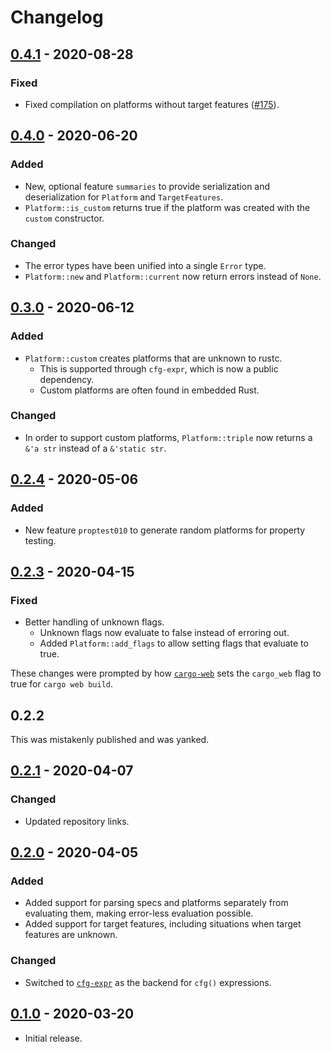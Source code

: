 # Changelog

## [0.4.1] - 2020-08-28

### Fixed

- Fixed compilation on platforms without target features ([#175](https://github.com/facebookincubator/cargo-guppy/issues/175)).

## [0.4.0] - 2020-06-20

### Added

- New, optional feature `summaries` to provide serialization and deserialization
  for `Platform` and `TargetFeatures`.
- `Platform::is_custom` returns true if the platform was created with the `custom`
  constructor.
  
### Changed

- The error types have been unified into a single `Error` type.
- `Platform::new` and `Platform::current` now return errors instead of `None`.

## [0.3.0] - 2020-06-12

### Added

- `Platform::custom` creates platforms that are unknown to rustc.
  - This is supported through `cfg-expr`, which is now a public dependency.
  - Custom platforms are often found in embedded Rust.

### Changed

- In order to support custom platforms, `Platform::triple` now returns a `&'a str`
  instead of a `&'static str`.

## [0.2.4] - 2020-05-06

### Added
- New feature `proptest010` to generate random platforms for property testing.

## [0.2.3] - 2020-04-15

### Fixed
- Better handling of unknown flags.
  - Unknown flags now evaluate to false instead of erroring out.
  - Added `Platform::add_flags` to allow setting flags that evaluate to true.

These changes were prompted by how [`cargo-web`](https://github.com/koute/cargo-web) sets the `cargo_web` flag to
true for `cargo web build`.

## 0.2.2

This was mistakenly published and was yanked.

## [0.2.1] - 2020-04-07
### Changed
- Updated repository links.

## [0.2.0] - 2020-04-05
### Added
- Added support for parsing specs and platforms separately from evaluating them, making error-less evaluation possible.
- Added support for target features, including situations when target features are unknown.

### Changed
- Switched to [`cfg-expr`](https://github.com/EmbarkStudios/cfg-expr) as the backend for `cfg()` expressions.

## [0.1.0] - 2020-03-20
- Initial release.

[0.4.1]: https://github.com/facebookincubator/cargo-guppy/releases/tag/target-spec-0.4.1
[0.4.0]: https://github.com/facebookincubator/cargo-guppy/releases/tag/target-spec-0.4.0
[0.3.0]: https://github.com/facebookincubator/cargo-guppy/releases/tag/target-spec-0.3.0
[0.2.4]: https://github.com/facebookincubator/cargo-guppy/releases/tag/target-spec-0.2.4
[0.2.3]: https://github.com/facebookincubator/cargo-guppy/releases/tag/target-spec-0.2.3
[0.2.1]: https://github.com/facebookincubator/cargo-guppy/releases/tag/target-spec-0.2.1
[0.2.0]: https://github.com/facebookincubator/cargo-guppy/releases/tag/target-spec-0.2.0
[0.1.0]: https://github.com/facebookincubator/cargo-guppy/releases/tag/target-spec-0.1.0
